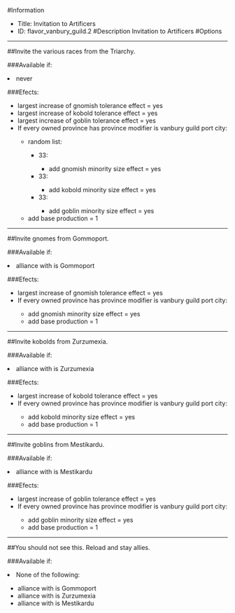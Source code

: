 #Information
 - Title: Invitation to Artificers
 - ID: flavor_vanbury_guild.2
#Description
Invitation to Artificers
#Options

___
##Invite the various races from the Triarchy.

###Available if:
<li>never</li>

###Efects:<ul><li>largest increase of gnomish tolerance effect = yes</li><li>largest increase of kobold tolerance effect = yes</li><li>largest increase of goblin tolerance effect = yes</li><li>If every owned province has province modifier is vanbury guild port city:</li><ul><li>random list:</li><ul><li>33:</li><ul><li>add gnomish minority size effect = yes</li></ul><li>33:</li><ul><li>add kobold minority size effect = yes</li></ul><li>33:</li><ul><li>add goblin minority size effect = yes</li></ul></ul><li>add base production = 1</li></ul></ul>

___
##Invite gnomes from Gommoport.

###Available if:
<li>alliance with is Gommoport</li>

###Efects:<ul><li>largest increase of gnomish tolerance effect = yes</li><li>If every owned province has province modifier is vanbury guild port city:</li><ul><li>add gnomish minority size effect = yes</li><li>add base production = 1</li></ul></ul>

___
##Invite kobolds from Zurzumexia.

###Available if:
<li>alliance with is Zurzumexia</li>

###Efects:<ul><li>largest increase of kobold tolerance effect = yes</li><li>If every owned province has province modifier is vanbury guild port city:</li><ul><li>add kobold minority size effect = yes</li><li>add base production = 1</li></ul></ul>

___
##Invite goblins from Mestikardu.

###Available if:
<li>alliance with is Mestikardu</li>

###Efects:<ul><li>largest increase of goblin tolerance effect = yes</li><li>If every owned province has province modifier is vanbury guild port city:</li><ul><li>add goblin minority size effect = yes</li><li>add base production = 1</li></ul></ul>

___
##You should not see this. Reload and stay allies.

###Available if:
<li>None of the following:</li><ul><li>alliance with is Gommoport</li><li>alliance with  is Zurzumexia</li><li>alliance with   is Mestikardu</li></ul>
